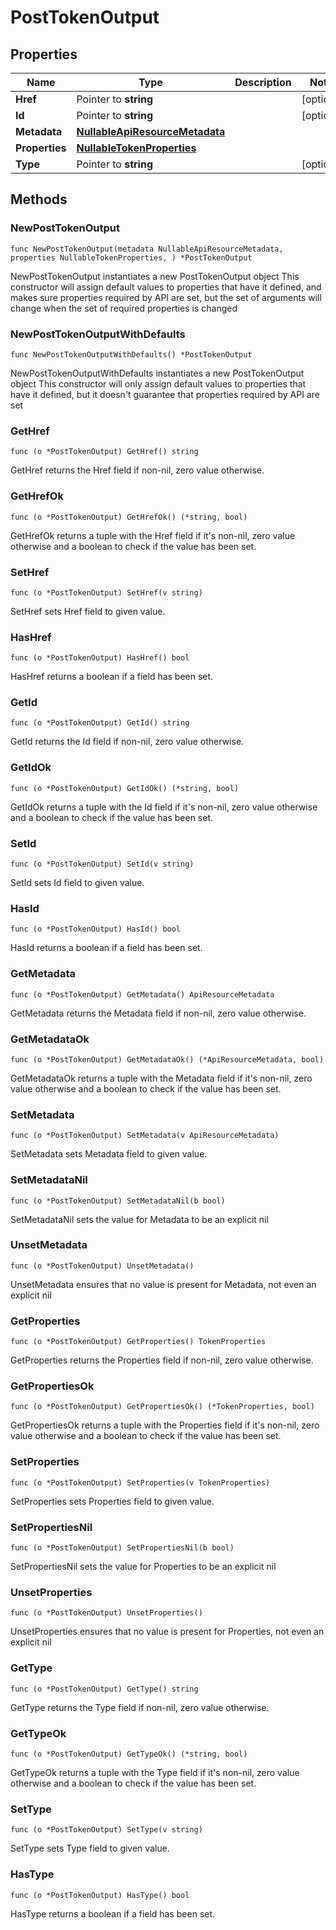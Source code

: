 # PostTokenOutput

## Properties

|Name | Type | Description | Notes|
|------------ | ------------- | ------------- | -------------|
|**Href** | Pointer to **string** |  | [optional] |
|**Id** | Pointer to **string** |  | [optional] |
|**Metadata** | [**NullableApiResourceMetadata**](ApiResourceMetadata.md) |  | |
|**Properties** | [**NullableTokenProperties**](TokenProperties.md) |  | |
|**Type** | Pointer to **string** |  | [optional] |

## Methods

### NewPostTokenOutput

`func NewPostTokenOutput(metadata NullableApiResourceMetadata, properties NullableTokenProperties, ) *PostTokenOutput`

NewPostTokenOutput instantiates a new PostTokenOutput object
This constructor will assign default values to properties that have it defined,
and makes sure properties required by API are set, but the set of arguments
will change when the set of required properties is changed

### NewPostTokenOutputWithDefaults

`func NewPostTokenOutputWithDefaults() *PostTokenOutput`

NewPostTokenOutputWithDefaults instantiates a new PostTokenOutput object
This constructor will only assign default values to properties that have it defined,
but it doesn't guarantee that properties required by API are set

### GetHref

`func (o *PostTokenOutput) GetHref() string`

GetHref returns the Href field if non-nil, zero value otherwise.

### GetHrefOk

`func (o *PostTokenOutput) GetHrefOk() (*string, bool)`

GetHrefOk returns a tuple with the Href field if it's non-nil, zero value otherwise
and a boolean to check if the value has been set.

### SetHref

`func (o *PostTokenOutput) SetHref(v string)`

SetHref sets Href field to given value.

### HasHref

`func (o *PostTokenOutput) HasHref() bool`

HasHref returns a boolean if a field has been set.

### GetId

`func (o *PostTokenOutput) GetId() string`

GetId returns the Id field if non-nil, zero value otherwise.

### GetIdOk

`func (o *PostTokenOutput) GetIdOk() (*string, bool)`

GetIdOk returns a tuple with the Id field if it's non-nil, zero value otherwise
and a boolean to check if the value has been set.

### SetId

`func (o *PostTokenOutput) SetId(v string)`

SetId sets Id field to given value.

### HasId

`func (o *PostTokenOutput) HasId() bool`

HasId returns a boolean if a field has been set.

### GetMetadata

`func (o *PostTokenOutput) GetMetadata() ApiResourceMetadata`

GetMetadata returns the Metadata field if non-nil, zero value otherwise.

### GetMetadataOk

`func (o *PostTokenOutput) GetMetadataOk() (*ApiResourceMetadata, bool)`

GetMetadataOk returns a tuple with the Metadata field if it's non-nil, zero value otherwise
and a boolean to check if the value has been set.

### SetMetadata

`func (o *PostTokenOutput) SetMetadata(v ApiResourceMetadata)`

SetMetadata sets Metadata field to given value.


### SetMetadataNil

`func (o *PostTokenOutput) SetMetadataNil(b bool)`

 SetMetadataNil sets the value for Metadata to be an explicit nil

### UnsetMetadata
`func (o *PostTokenOutput) UnsetMetadata()`

UnsetMetadata ensures that no value is present for Metadata, not even an explicit nil
### GetProperties

`func (o *PostTokenOutput) GetProperties() TokenProperties`

GetProperties returns the Properties field if non-nil, zero value otherwise.

### GetPropertiesOk

`func (o *PostTokenOutput) GetPropertiesOk() (*TokenProperties, bool)`

GetPropertiesOk returns a tuple with the Properties field if it's non-nil, zero value otherwise
and a boolean to check if the value has been set.

### SetProperties

`func (o *PostTokenOutput) SetProperties(v TokenProperties)`

SetProperties sets Properties field to given value.


### SetPropertiesNil

`func (o *PostTokenOutput) SetPropertiesNil(b bool)`

 SetPropertiesNil sets the value for Properties to be an explicit nil

### UnsetProperties
`func (o *PostTokenOutput) UnsetProperties()`

UnsetProperties ensures that no value is present for Properties, not even an explicit nil
### GetType

`func (o *PostTokenOutput) GetType() string`

GetType returns the Type field if non-nil, zero value otherwise.

### GetTypeOk

`func (o *PostTokenOutput) GetTypeOk() (*string, bool)`

GetTypeOk returns a tuple with the Type field if it's non-nil, zero value otherwise
and a boolean to check if the value has been set.

### SetType

`func (o *PostTokenOutput) SetType(v string)`

SetType sets Type field to given value.

### HasType

`func (o *PostTokenOutput) HasType() bool`

HasType returns a boolean if a field has been set.



